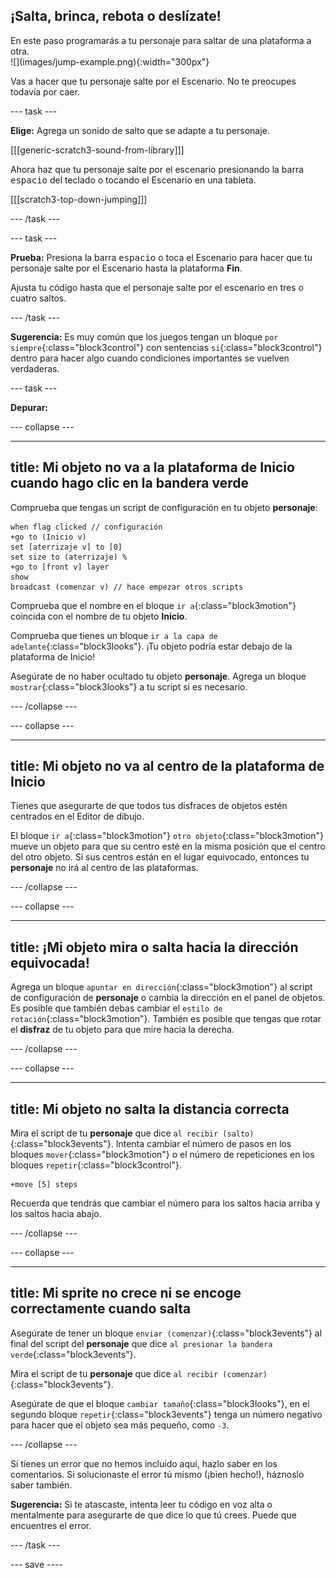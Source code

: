 ## ¡Salta, brinca, rebota o deslízate!

<div style="display: flex; flex-wrap: wrap">
<div style="flex-basis: 200px; flex-grow: 1; margin-right: 15px;">
En este paso programarás a tu personaje para saltar de una plataforma a otra. 
</div>
<div>
![](images/jump-example.png){:width="300px"}
</div>
</div>

Vas a hacer que tu personaje salte por el Escenario. No te preocupes todavía por caer.

--- task ---

**Elige:** Agrega un sonido de salto que se adapte a tu personaje.

[[[generic-scratch3-sound-from-library]]]

Ahora haz que tu personaje salte por el escenario presionando la barra <kbd>espacio</kbd> del teclado o tocando el Escenario en una tableta.

[[[scratch3-top-down-jumping]]]

--- /task ---

--- task ---

**Prueba:** Presiona la barra <kbd>espacio</kbd> o toca el Escenario para hacer que tu personaje salte por el Escenario hasta la plataforma **Fin**.

Ajusta tu código hasta que el personaje salte por el escenario en tres o cuatro saltos.

--- /task ---

**Sugerencia:** Es muy común que los juegos tengan un bloque `por siempre`{:class="block3control"} con sentencias `si`{:class="block3control"} dentro para hacer algo cuando condiciones importantes se vuelven verdaderas.

--- task ---

**Depurar:**

--- collapse ---

---
title: Mi objeto no va a la plataforma de Inicio cuando hago clic en la bandera verde
---

Comprueba que tengas un script de configuración en tu objeto **personaje**:


```blocks3
when flag clicked // configuración
+go to (Inicio v)
set [aterrizaje v] to [0]
set size to (aterrizaje) %
+go to [front v] layer
show
broadcast (comenzar v) // hace empezar otros scripts
```

Comprueba que el nombre en el bloque `ir a`{:class="block3motion"} coincida con el nombre de tu objeto **Inicio**.

Comprueba que tienes un bloque `ir a la capa de adelante`{:class="block3looks"}. ¡Tu objeto podría estar debajo de la plataforma de Inicio!

Asegúrate de no haber ocultado tu objeto **personaje**. Agrega un bloque `mostrar`{:class="block3looks"} a tu script si es necesario.


--- /collapse ---

--- collapse ---

---
title: Mi objeto no va al centro de la plataforma de Inicio
---

Tienes que asegurarte de que todos tus disfraces de objetos estén centrados en el Editor de dibujo.

El bloque `ir a`{:class="block3motion"} `otro objeto`{:class="block3motion"} mueve un objeto para que su centro esté en la misma posición que el centro del otro objeto. Si sus centros están en el lugar equivocado, entonces tu **personaje** no irá al centro de las plataformas.

--- /collapse ---

--- collapse ---

---
title: ¡Mi objeto mira o salta hacia la dirección equivocada!
---

Agrega un bloque `apuntar en dirección`{:class="block3motion"} al script de configuración de **personaje** o cambia la dirección en el panel de objetos. Es posible que también debas cambiar el `estilo de rotación`{:class="block3motion"}. También es posible que tengas que rotar el **disfraz** de tu objeto para que mire hacia la derecha.

--- /collapse ---

--- collapse ---

---
title: Mi objeto no salta la distancia correcta
---

Mira el script de tu **personaje** que dice `al recibir (salto)`{:class="block3events"}. Intenta cambiar el número de pasos en los bloques `mover`{:class="block3motion"} o el número de repeticiones en los bloques `repetir`{:class="block3control"}.

```blocks3
+move [5] steps
```

Recuerda que tendrás que cambiar el número para los saltos hacia arriba y los saltos hacia abajo.

--- /collapse ---

--- collapse ---

---
title: Mi sprite no crece ni se encoge correctamente cuando salta
---

Asegúrate de tener un bloque `enviar (comenzar)`{:class="block3events"} al final del script del **personaje** que dice `al presionar la bandera verde`{:class="block3events"}.

Mira el script de tu **personaje** que dice `al recibir (comenzar)`{:class="block3events"}.

Asegúrate de que el bloque `cambiar tamaño`{:class="block3looks"}, en el segundo bloque `repetir`{:class="block3events"} tenga un número negativo para hacer que el objeto sea más pequeño, como `-3`.

--- /collapse ---

Si tienes un error que no hemos incluido aquí, hazlo saber en los comentarios. Si solucionaste el error tú mismo (¡bien hecho!), háznoslo saber también.

**Sugerencia:** Si te atascaste, intenta leer tu código en voz alta o mentalmente para asegurarte de que dice lo que tú crees. Puede que encuentres el error.

--- /task ---

--- save ----
